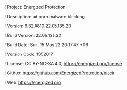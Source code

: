! Project: Energized Protection

! Description: ad.porn.malware blocking.

! Version: 6.32.0810.22.05.135.20

! Build Version: 22.05.135.20

! Build Date: Sun, 15 May 22 20:17:47 +06

! Version Code: 1352017

! License: CC BY-NC-SA 4.0, https://energized.pro/license

! Github: https://github.com/EnergizedProtection/block

! Web: https://energized.pro
